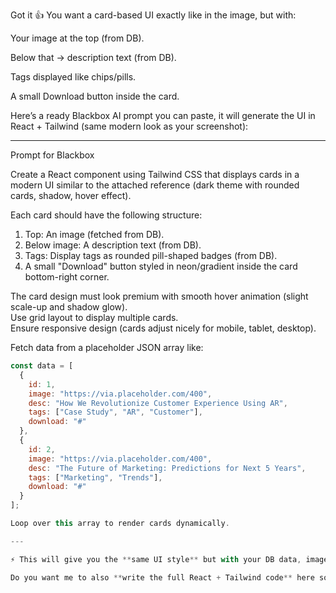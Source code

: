 Got it 👍
You want a card-based UI exactly like in the image, but with:

Your image at the top (from DB).

Below that → description text (from DB).

Tags displayed like chips/pills.

A small Download button inside the card.


Here’s a ready Blackbox AI prompt you can paste, it will generate the UI in React + Tailwind (same modern look as your screenshot):


---

Prompt for Blackbox

Create a React component using Tailwind CSS that displays cards in a modern UI similar to the attached reference (dark theme with rounded cards, shadow, hover effect).  

Each card should have the following structure:  
1. Top: An image (fetched from DB).  
2. Below image: A description text (from DB).  
3. Tags: Display tags as rounded pill-shaped badges (from DB).  
4. A small "Download" button styled in neon/gradient inside the card bottom-right corner.  

The card design must look premium with smooth hover animation (slight scale-up and shadow glow).  
Use grid layout to display multiple cards.  
Ensure responsive design (cards adjust nicely for mobile, tablet, desktop).  

Fetch data from a placeholder JSON array like:  
```js
const data = [
  {
    id: 1,
    image: "https://via.placeholder.com/400",
    desc: "How We Revolutionize Customer Experience Using AR",
    tags: ["Case Study", "AR", "Customer"],
    download: "#"
  },
  {
    id: 2,
    image: "https://via.placeholder.com/400",
    desc: "The Future of Marketing: Predictions for Next 5 Years",
    tags: ["Marketing", "Trends"],
    download: "#"
  }
];

Loop over this array to render cards dynamically.

---

⚡ This will give you the **same UI style** but with your DB data, image, description, tags, and a download button.  

Do you want me to also **write the full React + Tailwind code** here so you can run it directly without editing?

